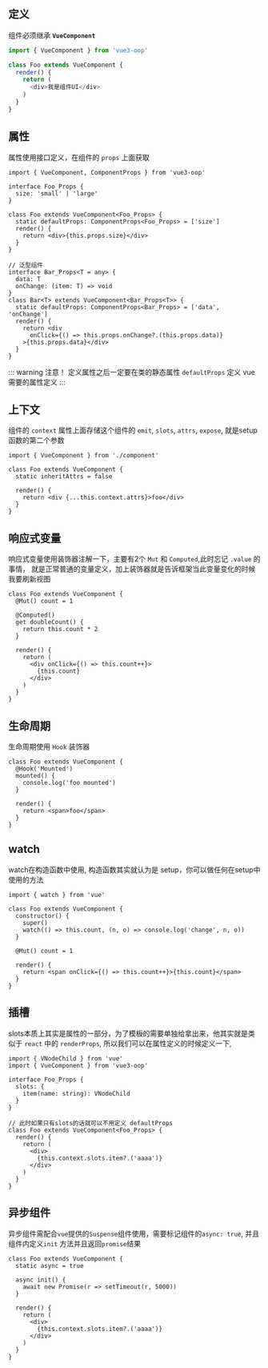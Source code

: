 ## 定义

组件必须继承 **`VueComponent`**

```typescript
import { VueComponent } from 'vue3-oop'

class Foo extends VueComponent {
  render() {
    return (
      <div>我是组件UI</div>
    )
  }
}
```

## 属性

属性使用接口定义，在组件的 `props` 上面获取

```tsx
import { VueComponent, ComponentProps } from 'vue3-oop'

interface Foo_Props {
  size: 'small' | 'large'
}

class Foo extends VueComponent<Foo_Props> {
  static defaultProps: ComponentProps<Foo_Props> = ['size']
  render() {
    return <div>{this.props.size}</div>
  }
}

// 泛型组件
interface Bar_Props<T = any> {
  data: T
  onChange: (item: T) => void
}
class Bar<T> extends VueComponent<Bar_Props<T>> {
  static defaultProps: ComponentProps<Bar_Props> = ['data', 'onChange']
  render() {
    return <div 
      onClick={() => this.props.onChange?.(this.props.data)}
    >{this.props.data}</div>
  }
}

```

::: warning 注意！
定义属性之后一定要在类的静态属性 `defaultProps` 定义 vue 需要的属性定义
:::

## 上下文

组件的 `context` 属性上面存储这个组件的 `emit`, `slots`, `attrs`, `expose`, 
就是setup函数的第二个参数

```tsx
import { VueComponent } from './component'

class Foo extends VueComponent {
  static inheritAttrs = false

  render() {
    return <div {...this.context.attrs}>foo</div>
  }
}
```

## 响应式变量

响应式变量使用装饰器注解一下，主要有2个 `Mut` 和 `Computed`,此时忘记 `.value` 的事情，
就是正常普通的变量定义，加上装饰器就是告诉框架当此变量变化的时候我要刷新视图

```tsx
class Foo extends VueComponent {
  @Mut() count = 1

  @Computed()
  get doubleCount() {
    return this.count * 2
  }

  render() {
    return (
      <div onClick={() => this.count++}>
        {this.count}
      </div>
    )
  }
}
```

## 生命周期

生命周期使用 `Hook` 装饰器

```tsx
class Foo extends VueComponent {
  @Hook('Mounted')
  mounted() {
    console.log('foo mounted')
  }

  render() {
    return <span>foo</span> 
  }
}
```

## watch

watch在构造函数中使用, 构造函数其实就认为是 setup，你可以做任何在setup中使用的方法

```tsx
import { watch } from 'vue'

class Foo extends VueComponent {
  constructor() {
    super()
    watch(() => this.count, (n, o) => console.log('change', n, o))
  }

  @Mut() count = 1

  render() {
    return <span onClick={() => this.count++}>{this.count}</span>
  }
}
```

## 插槽

slots本质上其实是属性的一部分，为了模板的需要单独给拿出来，他其实就是类似于 `react` 中的 `renderProps`,
所以我们可以在属性定义的时候定义一下, 

```tsx
import { VNodeChild } from 'vue'
import { VueComponent } from 'vue3-oop'

interface Foo_Props {
  slots: {
    item(name: string): VNodeChild
  }
}

// 此时如果只有slots的话就可以不用定义 defaultProps
class Foo extends VueComponent<Foo_Props> {
  render() {
    return (
      <div>
        {this.context.slots.item?.('aaaa')}
      </div>
    )
  }
}
```

## 异步组件

异步组件需配合`vue`提供的`Suspense`组件使用，需要标记组件的`async: true`, 并且组件内定义`init` 方法并且返回`promise`结果

```tsx
class Foo extends VueComponent {
  static async = true 
    
  async init() {
    await new Promise(r => setTimeout(r, 5000))
  }
  
  render() {
    return (
      <div>
        {this.context.slots.item?.('aaaa')}
      </div>
    )
  }
}
```